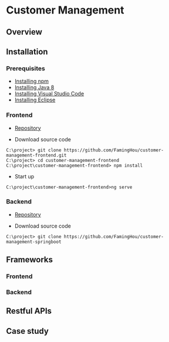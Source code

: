 # Customer Management

## Overview

## Installation

### Prerequisites

* [Installing npm](https://nodejs.org/en/)
* [Installing Java 8](https://www.oracle.com/technetwork/java/javase/downloads/jdk8-downloads-2133151.html)
* [Installing Visual Studio Code](https://code.visualstudio.com/download)
* [Installing Eclipse](https://www.eclipse.org/downloads/)

### Frontend

* [Repository](https://github.com/FamingHou/customer-management-frontend)

* Download source code
```console
C:\project> git clone https://github.com/FamingHou/customer-management-frontend.git
C:\project> cd customer-management-frontend
C:\project\customer-management-frontend> npm install
```
* Start up
```console
C:\project\customer-management-frontend>ng serve
```
### Backend

* [Repository](https://github.com/FamingHou/customer-management-springboot)

* Download source code

```console
C:\project> git clone https://github.com/FamingHou/customer-management-springboot
```

## Frameworks

### Frontend

### Backend

## Restful APIs

## Case study
